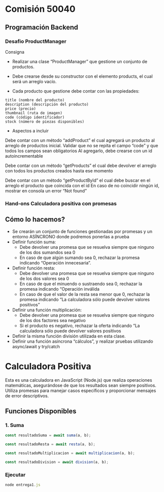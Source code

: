 # Comisión 50040

## Programación Backend

### Desafio ProductManager

Consigna

- Realizar una clase “ProductManager” que gestione un conjunto de productos.

- Debe crearse desde su constructor con el elemento products, el cual será un arreglo vacío.

- Cada producto que gestione debe contar con las propiedades:

```
title (nombre del producto)
description (descripción del producto)
price (precio)
thumbnail (ruta de imagen)
code (código identificador)
stock (número de piezas disponibles)
```

- Aspectos a incluir

Debe contar con un método “addProduct” el cual agregará un producto al arreglo de productos inicial.
Validar que no se repita el campo “code” y que todos los campos sean obligatorios
Al agregarlo, debe crearse con un id autoincrementable

Debe contar con un método “getProducts” el cual debe devolver el arreglo con todos los productos creados hasta ese momento

Debe contar con un método “getProductById” el cual debe buscar en el arreglo el producto que coincida con el id
En caso de no coincidir ningún id, mostrar en consola un error “Not found”

### Hand-ons Calculadora positiva con promesas

## Cómo lo hacemos?

- Se crearán un conjunto de funciones gestionadas por promesas y un entorno ASÍNCRONO donde podremos ponerlas a prueba
- Definir función suma:
  - Debe devolver una promesa que se resuelva siempre que ninguno de los dos sumandos sea 0
  - En caso de que algún sumando sea 0, rechazar la promesa indicando “Operación innecesaria”.
- Definir función resta:
  - Debe devolver una promesa que se resuelva siempre que ninguno de los dos valores sea 0
  - En caso de que el minuendo o sustraendo sea 0, rechazar la promesa indicando “Operación inválida
  - En caso de que el valor de la resta sea menor que 0, rechazar la promesa indicando “La calculadora sólo puede devolver valores positivos”
- Definir una función multiplicación:
  - Debe devolver una promesa que se resuelva siempre que ninguno de los dos factores sea negativo
  - Si el producto es negativo, rechazar la oferta indicando “La calculadora sólo puede devolver valores positivos
- Definir la misma función división utilizada en esta clase.
- Definir una función asíncrona “cálculos”, y realizar pruebas utilizando async/await y try/catch

# Calculadora Positiva

Esta es una calculadora en JavaScript (Node.js) que realiza operaciones matemáticas, asegurándose de que los resultados sean siempre positivos. Utiliza promesas para manejar casos específicos y proporcionar mensajes de error descriptivos.

## Funciones Disponibles

### 1. Suma

```javascript
const resultadoSuma = await suma(a, b);

const resultadoResta = await resta(a, b);

const resultadoMultiplicacion = await multiplicacion(a, b);

const resultadoDivision = await division(a, b);
```

### Ejecutar

```javascript
node entrega1.js
```
